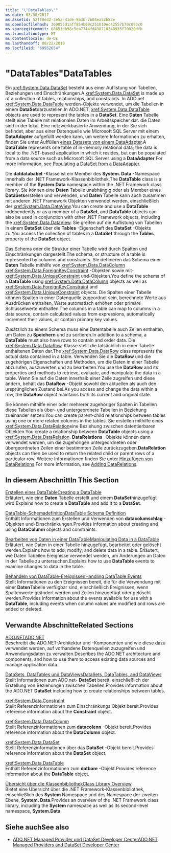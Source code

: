 ```yaml
---
title: "\"DataTables\""
ms.date: 03/30/2017
ms.assetid: 52ff0e32-3e5a-41de-9a3b-7b04ea52b83e
ms.openlocfilehash: 369855d1aff854b60c251010ec42557b70c093c0
ms.sourcegitcommit: 68653db98c5ea7744fd438710248935f70020dfb
ms.translationtype: MT
ms.contentlocale: de-DE
ms.lasthandoff: 08/22/2019
ms.locfileid: "69952654"
---
```

# <a name="datatables"></a><span data-ttu-id="55a11-102">"DataTables"</span><span class="sxs-lookup"><span data-stu-id="55a11-102">DataTables</span></span>
<span data-ttu-id="55a11-103">Ein <xref:System.Data.DataSet> besteht aus einer Auflistung von Tabellen, Beziehungen und Einschränkungen.</span><span class="sxs-lookup"><span data-stu-id="55a11-103">A <xref:System.Data.DataSet> is made up of a collection of tables, relationships, and constraints.</span></span> <span data-ttu-id="55a11-104">In ADO.net <xref:System.Data.DataTable> werden-Objekte verwendet, um die Tabellen in einem **DataSet**darzustellen.</span><span class="sxs-lookup"><span data-stu-id="55a11-104">In ADO.NET, <xref:System.Data.DataTable> objects are used to represent the tables in a **DataSet**.</span></span> <span data-ttu-id="55a11-105">Eine **Daten** Tabelle stellt eine Tabelle mit relationalen Daten im Arbeitsspeicher dar. die Daten sind in der lokal. Eine netzwerkbasierte Anwendung, in der Sie sich befindet, aber aus einer Datenquelle wie Microsoft SQL Server mit einem **DataAdapter** aufgefüllt werden kann, um weitere Informationen zu erhalten, finden Sie unter Auffüllen [eines Datasets von einem DataAdapter](../../../../../docs/framework/data/adonet/populating-a-dataset-from-a-dataadapter.md).</span><span class="sxs-lookup"><span data-stu-id="55a11-105">A **DataTable** represents one table of in-memory relational data; the data is local to the .NET-based application in which it resides, but can be populated from a data source such as Microsoft SQL Server using a **DataAdapter** For more information, see [Populating a DataSet from a DataAdapter](../../../../../docs/framework/data/adonet/populating-a-dataset-from-a-dataadapter.md).</span></span>  
  
 <span data-ttu-id="55a11-106">Die **datdatababel** -Klasse ist ein Member des **System. Data** -Namespace innerhalb der .NET Framework-Klassenbibliothek.</span><span class="sxs-lookup"><span data-stu-id="55a11-106">The **DataTable** class is a member of the **System.Data** namespace within the .NET Framework class library.</span></span> <span data-ttu-id="55a11-107">Sie können eine **Daten** Tabelle unabhängig oder als Member eines **DataSets**erstellen und verwenden, und **Daten** Tabelle kann auch zusammen mit anderen .NET Framework Objekten verwendet werden, einschließlich der <xref:System.Data.DataView>.</span><span class="sxs-lookup"><span data-stu-id="55a11-107">You can create and use a **DataTable** independently or as a member of a **DataSet**, and **DataTable** objects can also be used in conjunction with other .NET Framework objects, including the <xref:System.Data.DataView>.</span></span> <span data-ttu-id="55a11-108">Sie greifen auf die Auflistung von Tabellen in einem **DataSet** über die **Tables** -Eigenschaft des **DataSet** -Objekts zu.</span><span class="sxs-lookup"><span data-stu-id="55a11-108">You access the collection of tables in a **DataSet** through the **Tables** property of the **DataSet** object.</span></span>  
  
 <span data-ttu-id="55a11-109">Das Schema oder die Struktur einer Tabelle wird durch Spalten und Einschränkungen dargestellt.</span><span class="sxs-lookup"><span data-stu-id="55a11-109">The schema, or structure of a table is represented by columns and constraints.</span></span> <span data-ttu-id="55a11-110">Sie definieren das Schema einer **Daten** Tabelle mithilfe von <xref:System.Data.DataColumn> <xref:System.Data.ForeignKeyConstraint> -Objekten sowie mit- <xref:System.Data.UniqueConstraint> und-Objekten.</span><span class="sxs-lookup"><span data-stu-id="55a11-110">You define the schema of a **DataTable** using <xref:System.Data.DataColumn> objects as well as <xref:System.Data.ForeignKeyConstraint> and <xref:System.Data.UniqueConstraint> objects.</span></span> <span data-ttu-id="55a11-111">Die Spalten einer Tabelle können Spalten in einer Datenquelle zugeordnet sein, berechnete Werte aus Ausdrücken enthalten, Werte automatisch erhöhen oder primäre Schlüsselwerte enthalten.</span><span class="sxs-lookup"><span data-stu-id="55a11-111">The columns in a table can map to columns in a data source, contain calculated values from expressions, automatically increment their values, or contain primary key values.</span></span>  
  
 <span data-ttu-id="55a11-112">Zusätzlich zu einem Schema muss eine Datentabelle auch Zeilen enthalten, um Daten zu **Speichern** und zu sortieren.</span><span class="sxs-lookup"><span data-stu-id="55a11-112">In addition to a schema, a **DataTable** must also have rows to contain and order data.</span></span> <span data-ttu-id="55a11-113">Die <xref:System.Data.DataRow>-Klasse stellt die tatsächlich in einer Tabelle enthaltenen Daten dar.</span><span class="sxs-lookup"><span data-stu-id="55a11-113">The <xref:System.Data.DataRow> class represents the actual data contained in a table.</span></span> <span data-ttu-id="55a11-114">Verwenden Sie die **DataRow** und die zugehörigen Eigenschaften und Methoden, um die Daten in einer Tabelle abzurufen, auszuwerten und zu bearbeiten.</span><span class="sxs-lookup"><span data-stu-id="55a11-114">You use the **DataRow** and its properties and methods to retrieve, evaluate, and manipulate the data in a table.</span></span> <span data-ttu-id="55a11-115">Wenn Sie auf die Daten innerhalb einer Zeile zugreifen und diese ändern, behält das **DataRow** -Objekt sowohl den aktuellen als auch den ursprünglichen Zustand bei.</span><span class="sxs-lookup"><span data-stu-id="55a11-115">As you access and change the data within a row, the **DataRow** object maintains both its current and original state.</span></span>  
  
 <span data-ttu-id="55a11-116">Sie können mithilfe einer oder mehrerer zugehöriger Spalten in Tabellen diese Tabellen als über- und untergeordnete Tabellen in Beziehung zueinander setzen.</span><span class="sxs-lookup"><span data-stu-id="55a11-116">You can create parent-child relationships between tables using one or more related columns in the tables.</span></span> <span data-ttu-id="55a11-117">Sie erstellen mithilfe eines <xref:System.Data.DataRelation>eine Beziehung zwischen datentierbaren Objekten.</span><span class="sxs-lookup"><span data-stu-id="55a11-117">You create a relationship between **DataTable** objects using a <xref:System.Data.DataRelation>.</span></span> <span data-ttu-id="55a11-118">**DataRelations** -Objekte können dann verwendet werden, um die zugehörigen untergeordneten oder übergeordneten Zeilen einer bestimmten Zeile zurückzugeben.</span><span class="sxs-lookup"><span data-stu-id="55a11-118">**DataRelation** objects can then be used to return the related child or parent rows of a particular row.</span></span> <span data-ttu-id="55a11-119">Weitere Informationen finden Sie unter [Hinzufügen von DataRelations](../../../../../docs/framework/data/adonet/dataset-datatable-dataview/adding-datarelations.md).</span><span class="sxs-lookup"><span data-stu-id="55a11-119">For more information, see [Adding DataRelations](../../../../../docs/framework/data/adonet/dataset-datatable-dataview/adding-datarelations.md).</span></span>  
  
## <a name="in-this-section"></a><span data-ttu-id="55a11-120">In diesem Abschnitt</span><span class="sxs-lookup"><span data-stu-id="55a11-120">In This Section</span></span>  
 [<span data-ttu-id="55a11-121">Erstellen einer DataTable</span><span class="sxs-lookup"><span data-stu-id="55a11-121">Creating a DataTable</span></span>](../../../../../docs/framework/data/adonet/dataset-datatable-dataview/creating-a-datatable.md)  
 <span data-ttu-id="55a11-122">Erläutert, wie eine **Daten** Tabelle erstellt und einem **DataSet**hinzugefügt wird.</span><span class="sxs-lookup"><span data-stu-id="55a11-122">Explains how to create a **DataTable** and add it to a **DataSet**.</span></span>  
  
 [<span data-ttu-id="55a11-123">DataTable-Schemadefinition</span><span class="sxs-lookup"><span data-stu-id="55a11-123">DataTable Schema Definition</span></span>](../../../../../docs/framework/data/adonet/dataset-datatable-dataview/datatable-schema-definition.md)  
 <span data-ttu-id="55a11-124">Enthält Informationen zum Erstellen und Verwenden von **datacolumschlag** -Objekten und-Einschränkungen.</span><span class="sxs-lookup"><span data-stu-id="55a11-124">Provides information about creating and using **DataColumn** objects and constraints.</span></span>  
  
 [<span data-ttu-id="55a11-125">Bearbeiten von Daten in einer DataTable</span><span class="sxs-lookup"><span data-stu-id="55a11-125">Manipulating Data in a DataTable</span></span>](../../../../../docs/framework/data/adonet/dataset-datatable-dataview/manipulating-data-in-a-datatable.md)  
 <span data-ttu-id="55a11-126">Erläutert, wie Daten in einer Tabelle hinzugefügt, bearbeitet oder gelöscht werden.</span><span class="sxs-lookup"><span data-stu-id="55a11-126">Explains how to add, modify, and delete data in a table.</span></span> <span data-ttu-id="55a11-127">Erläutert, wie Daten Tabellen Ereignisse verwendet werden, um Änderungen an Daten in der Tabelle zu untersuchen.</span><span class="sxs-lookup"><span data-stu-id="55a11-127">Explains how to use **DataTable** events to examine changes to data in the table.</span></span>  
  
 [<span data-ttu-id="55a11-128">Behandeln von DataTable-Ereignissen</span><span class="sxs-lookup"><span data-stu-id="55a11-128">Handling DataTable Events</span></span>](../../../../../docs/framework/data/adonet/dataset-datatable-dataview/handling-datatable-events.md)  
 <span data-ttu-id="55a11-129">Stellt Informationen zu den Ereignissen bereit, die für die Verwendung mit einer **Daten**Tabelle verfügbar sind, einschließlich Ereignissen, wenn Spaltenwerte geändert werden und Zeilen hinzugefügt oder gelöscht werden.</span><span class="sxs-lookup"><span data-stu-id="55a11-129">Provides information about the events available for use with a **DataTable**, including events when column values are modified and rows are added or deleted.</span></span>  
  
## <a name="related-sections"></a><span data-ttu-id="55a11-130">Verwandte Abschnitte</span><span class="sxs-lookup"><span data-stu-id="55a11-130">Related Sections</span></span>  
 [<span data-ttu-id="55a11-131">ADO.NET</span><span class="sxs-lookup"><span data-stu-id="55a11-131">ADO.NET</span></span>](../../../../../docs/framework/data/adonet/index.md)  
 <span data-ttu-id="55a11-132">Beschreibt die ADO.NET-Architektur und -Komponenten und wie diese dazu verwendet werden, auf vorhandene Datenquellen zuzugreifen und Anwendungsdaten zu verwalten.</span><span class="sxs-lookup"><span data-stu-id="55a11-132">Describes the ADO.NET architecture and components, and how to use them to access existing data sources and manage application data.</span></span>  
  
 [<span data-ttu-id="55a11-133">DataSets, DataTables und DataViews</span><span class="sxs-lookup"><span data-stu-id="55a11-133">DataSets, DataTables, and DataViews</span></span>](../../../../../docs/framework/data/adonet/dataset-datatable-dataview/index.md)  
 <span data-ttu-id="55a11-134">Stellt Informationen zum ADO.net- **DataSet** bereit, einschließlich der Erstellung von Beziehungen zwischen Tabellen.</span><span class="sxs-lookup"><span data-stu-id="55a11-134">Provides information about the ADO.NET **DataSet** including how to create relationships between tables.</span></span>  
  
 <xref:System.Data.Constraint>  
 <span data-ttu-id="55a11-135">Stellt Referenzinformationen zum Einschränkungs Objekt bereit.</span><span class="sxs-lookup"><span data-stu-id="55a11-135">Provides reference information about the **Constraint** object.</span></span>  
  
 <xref:System.Data.DataColumn>  
 <span data-ttu-id="55a11-136">Stellt Referenzinformationen zum **datacolenn** -Objekt bereit.</span><span class="sxs-lookup"><span data-stu-id="55a11-136">Provides reference information about the **DataColumn** object.</span></span>  
  
 <xref:System.Data.DataSet>  
 <span data-ttu-id="55a11-137">Stellt Referenzinformationen über das **DataSet** -Objekt bereit.</span><span class="sxs-lookup"><span data-stu-id="55a11-137">Provides reference information about the **DataSet** object.</span></span>  
  
 <xref:System.Data.DataTable>  
 <span data-ttu-id="55a11-138">Enthält Referenzinformationen zum **datbare** -Objekt.</span><span class="sxs-lookup"><span data-stu-id="55a11-138">Provides reference information about the **DataTable** object.</span></span>  
  
 [<span data-ttu-id="55a11-139">Übersicht über die Klassenbibliothek</span><span class="sxs-lookup"><span data-stu-id="55a11-139">Class Library Overview</span></span>](../../../../standard/class-library-overview.md)  
 <span data-ttu-id="55a11-140">Bietet eine Übersicht über die .NET Framework-Klassenbibliothek, einschließlich des **System** Namespace und des Namespace der zweiten Ebene, **System. Data**.</span><span class="sxs-lookup"><span data-stu-id="55a11-140">Provides an overview of the .NET Framework class library, including the **System** namespace as well as its second-level namespace, **System.Data**.</span></span>  
  
## <a name="see-also"></a><span data-ttu-id="55a11-141">Siehe auch</span><span class="sxs-lookup"><span data-stu-id="55a11-141">See also</span></span>

- [<span data-ttu-id="55a11-142">ADO.NET Managed Provider und DataSet Developer Center</span><span class="sxs-lookup"><span data-stu-id="55a11-142">ADO.NET Managed Providers and DataSet Developer Center</span></span>](https://go.microsoft.com/fwlink/?LinkId=217917)
